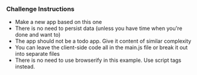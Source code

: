 ### Challenge Instructions

- Make a new app based on this one
- There is no need to persist data (unless you have time when you're done and want to)
- The app should not be a todo app. Give it content of similar complexity
- You can leave the client-side code all in the main.js file or break it out into separate files
- There is no need to use browserify in this example. Use script tags instead.